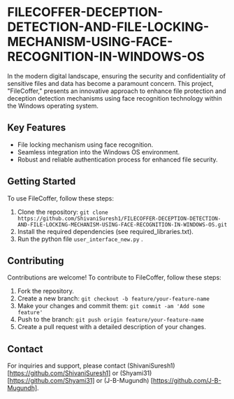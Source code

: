 # FILECOFFER-DECEPTION-DETECTION-AND-FILE-LOCKING-MECHANISM-USING-FACE-RECOGNITION-IN-WINDOWS-OS
In the modern digital landscape, ensuring the security and confidentiality of sensitive files and data has become a paramount concern. This project, "FileCoffer," presents an innovative approach to enhance file protection and deception detection mechanisms using face recognition technology within the Windows operating system.

## Key Features
- File locking mechanism using face recognition.
- Seamless integration into the Windows OS environment.
- Robust and reliable authentication process for enhanced file security.

## Getting Started

To use FileCoffer, follow these steps:

1. Clone the repository: `git clone https://github.com/ShivaniSuresh1/FILECOFFER-DECEPTION-DETECTION-AND-FILE-LOCKING-MECHANISM-USING-FACE-RECOGNITION-IN-WINDOWS-OS.git`
2. Install the required dependencies (see required_libraries.txt).
3. Run the python file `user_interface_new.py` .

## Contributing

Contributions are welcome! To contribute to FileCoffer, follow these steps:

1. Fork the repository.
2. Create a new branch: `git checkout -b feature/your-feature-name`
3. Make your changes and commit them: `git commit -am 'Add some feature'`
4. Push to the branch: `git push origin feature/your-feature-name`
5. Create a pull request with a detailed description of your changes.


## Contact

For inquiries and support, please contact (ShivaniSuresh1)[https://github.com/ShivaniSuresh1] or (Shyami31)[https://github.com/Shyami31] or (J-B-Mugundh) [https://github.com/J-B-Mugundh].
